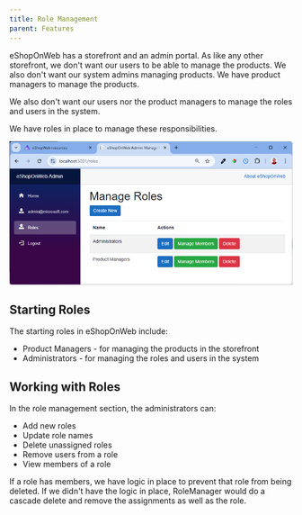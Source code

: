 ```yaml
---
title: Role Management
parent: Features
---
```


eShopOnWeb has a storefront and an admin portal. As like any other storefront, we don't want our users to be able to manage the products. We also don't want our system admins managing products. We have product managers to manage the products.

We also don't want our users nor the product managers to manage the roles and users in the system.

We have roles in place to manage these responsibilities.

![Role Management in eShopOnWeb's admin portal](../assets/images/features/eShopOnWeb-manage-roles-manage-members-button.png)

## Starting Roles

The starting roles in eShopOnWeb include:

- Product Managers - for managing the products in the storefront
- Administrators - for managing the roles and users in the system

## Working with Roles

In the role management section, the administrators can:

- Add new roles
- Update role names
- Delete unassigned roles
- Remove users from a role
- View members of a role

If a role has members, we have logic in place to prevent that role from being deleted. If we didn't have the logic in place, RoleManager would do a cascade delete and remove the assignments as well as the role.
